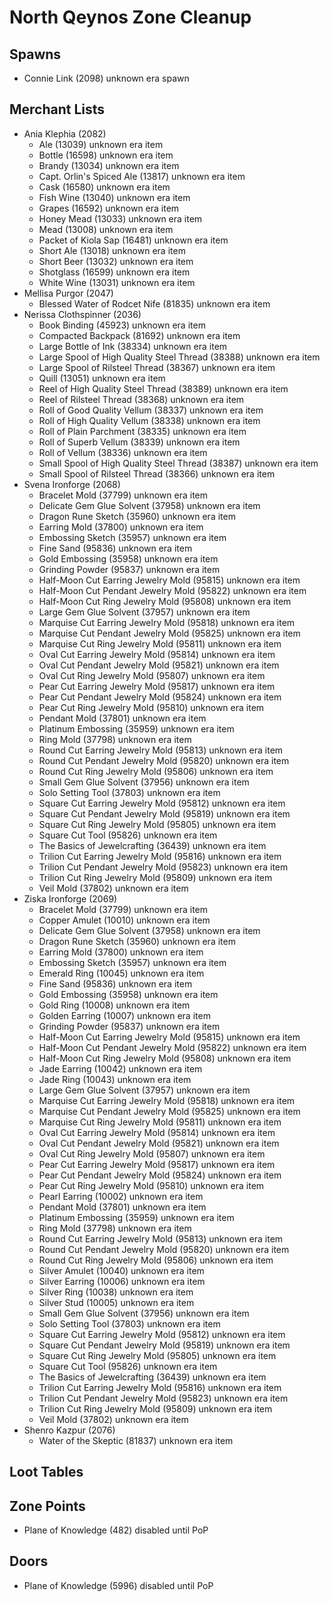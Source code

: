 # North Qeynos Zone Cleanup

## Spawns

* Connie Link (2098) unknown era spawn

## Merchant Lists

* Ania Klephia (2082)
  * Ale (13039) unknown era item
  * Bottle (16598) unknown era item
  * Brandy (13034) unknown era item
  * Capt. Orlin's Spiced Ale (13817) unknown era item
  * Cask (16580) unknown era item
  * Fish Wine (13040) unknown era item
  * Grapes (16592) unknown era item
  * Honey Mead (13033) unknown era item
  * Mead (13008) unknown era item
  * Packet of Kiola Sap (16481) unknown era item
  * Short Ale (13018) unknown era item
  * Short Beer (13032) unknown era item
  * Shotglass (16599) unknown era item
  * White Wine (13031) unknown era item
* Mellisa Purgor (2047)
  * Blessed Water of Rodcet Nife (81835) unknown era item
* Nerissa Clothspinner (2036)
  * Book Binding (45923) unknown era item
  * Compacted Backpack (81692) unknown era item
  * Large Bottle of Ink (38334) unknown era item
  * Large Spool of High Quality Steel Thread (38388) unknown era item
  * Large Spool of Rilsteel Thread (38367) unknown era item
  * Quill (13051) unknown era item
  * Reel of High Quality Steel Thread (38389) unknown era item
  * Reel of Rilsteel Thread (38368) unknown era item
  * Roll of Good Quality Vellum (38337) unknown era item
  * Roll of High Quality Vellum (38338) unknown era item
  * Roll of Plain Parchment (38335) unknown era item
  * Roll of Superb Vellum (38339) unknown era item
  * Roll of Vellum (38336) unknown era item
  * Small Spool of High Quality Steel Thread (38387) unknown era item
  * Small Spool of Rilsteel Thread (38366) unknown era item
* Svena Ironforge (2068)
  * Bracelet Mold (37799) unknown era item
  * Delicate Gem Glue Solvent (37958) unknown era item
  * Dragon Rune Sketch (35960) unknown era item
  * Earring Mold (37800) unknown era item
  * Embossing Sketch (35957) unknown era item
  * Fine Sand (95836) unknown era item
  * Gold Embossing (35958) unknown era item
  * Grinding Powder (95837) unknown era item
  * Half-Moon Cut Earring Jewelry Mold (95815) unknown era item
  * Half-Moon Cut Pendant Jewelry Mold (95822) unknown era item
  * Half-Moon Cut Ring Jewelry Mold (95808) unknown era item
  * Large Gem Glue Solvent (37957) unknown era item
  * Marquise Cut Earring Jewelry Mold (95818) unknown era item
  * Marquise Cut Pendant Jewelry Mold (95825) unknown era item
  * Marquise Cut Ring Jewelry Mold (95811) unknown era item
  * Oval Cut Earring Jewelry Mold (95814) unknown era item
  * Oval Cut Pendant Jewelry Mold (95821) unknown era item
  * Oval Cut Ring Jewelry Mold (95807) unknown era item
  * Pear Cut Earring Jewelry Mold (95817) unknown era item
  * Pear Cut Pendant Jewelry Mold (95824) unknown era item
  * Pear Cut Ring Jewelry Mold (95810) unknown era item
  * Pendant Mold (37801) unknown era item
  * Platinum Embossing (35959) unknown era item
  * Ring Mold (37798) unknown era item
  * Round Cut Earring Jewelry Mold (95813) unknown era item
  * Round Cut Pendant Jewelry Mold (95820) unknown era item
  * Round Cut Ring Jewelry Mold (95806) unknown era item
  * Small Gem Glue Solvent (37956) unknown era item
  * Solo Setting Tool (37803) unknown era item
  * Square Cut Earring Jewelry Mold (95812) unknown era item
  * Square Cut Pendant Jewelry Mold (95819) unknown era item
  * Square Cut Ring Jewelry Mold (95805) unknown era item
  * Square Cut Tool (95826) unknown era item
  * The Basics of Jewelcrafting (36439) unknown era item
  * Trilion Cut Earring Jewelry Mold (95816) unknown era item
  * Trilion Cut Pendant Jewelry Mold (95823) unknown era item
  * Trilion Cut Ring Jewelry Mold (95809) unknown era item
  * Veil Mold (37802) unknown era item
* Ziska Ironforge (2069)
  * Bracelet Mold (37799) unknown era item
  * Copper Amulet (10010) unknown era item
  * Delicate Gem Glue Solvent (37958) unknown era item
  * Dragon Rune Sketch (35960) unknown era item
  * Earring Mold (37800) unknown era item
  * Embossing Sketch (35957) unknown era item
  * Emerald Ring (10045) unknown era item
  * Fine Sand (95836) unknown era item
  * Gold Embossing (35958) unknown era item
  * Gold Ring (10008) unknown era item
  * Golden Earring (10007) unknown era item
  * Grinding Powder (95837) unknown era item
  * Half-Moon Cut Earring Jewelry Mold (95815) unknown era item
  * Half-Moon Cut Pendant Jewelry Mold (95822) unknown era item
  * Half-Moon Cut Ring Jewelry Mold (95808) unknown era item
  * Jade Earring (10042) unknown era item
  * Jade Ring (10043) unknown era item
  * Large Gem Glue Solvent (37957) unknown era item
  * Marquise Cut Earring Jewelry Mold (95818) unknown era item
  * Marquise Cut Pendant Jewelry Mold (95825) unknown era item
  * Marquise Cut Ring Jewelry Mold (95811) unknown era item
  * Oval Cut Earring Jewelry Mold (95814) unknown era item
  * Oval Cut Pendant Jewelry Mold (95821) unknown era item
  * Oval Cut Ring Jewelry Mold (95807) unknown era item
  * Pear Cut Earring Jewelry Mold (95817) unknown era item
  * Pear Cut Pendant Jewelry Mold (95824) unknown era item
  * Pear Cut Ring Jewelry Mold (95810) unknown era item
  * Pearl Earring (10002) unknown era item
  * Pendant Mold (37801) unknown era item
  * Platinum Embossing (35959) unknown era item
  * Ring Mold (37798) unknown era item
  * Round Cut Earring Jewelry Mold (95813) unknown era item
  * Round Cut Pendant Jewelry Mold (95820) unknown era item
  * Round Cut Ring Jewelry Mold (95806) unknown era item
  * Silver Amulet (10040) unknown era item
  * Silver Earring (10006) unknown era item
  * Silver Ring (10038) unknown era item
  * Silver Stud (10005) unknown era item
  * Small Gem Glue Solvent (37956) unknown era item
  * Solo Setting Tool (37803) unknown era item
  * Square Cut Earring Jewelry Mold (95812) unknown era item
  * Square Cut Pendant Jewelry Mold (95819) unknown era item
  * Square Cut Ring Jewelry Mold (95805) unknown era item
  * Square Cut Tool (95826) unknown era item
  * The Basics of Jewelcrafting (36439) unknown era item
  * Trilion Cut Earring Jewelry Mold (95816) unknown era item
  * Trilion Cut Pendant Jewelry Mold (95823) unknown era item
  * Trilion Cut Ring Jewelry Mold (95809) unknown era item
  * Veil Mold (37802) unknown era item
* Shenro Kazpur (2076)
  * Water of the Skeptic (81837) unknown era item

## Loot Tables

## Zone Points

* Plane of Knowledge (482) disabled until PoP

## Doors

* Plane of Knowledge (5996) disabled until PoP
